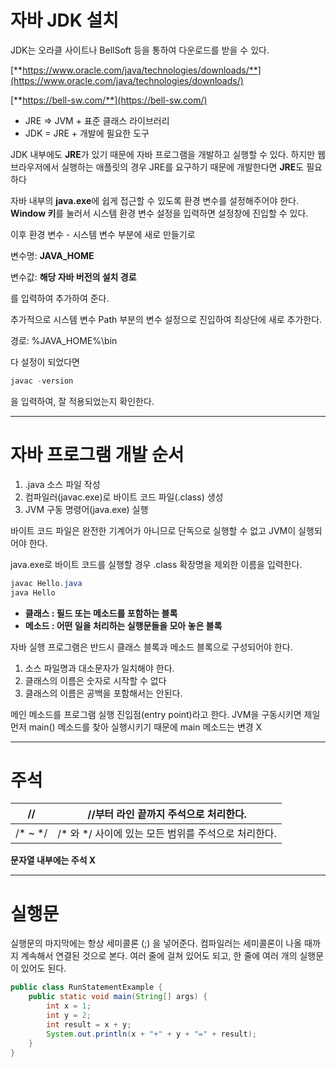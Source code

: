 # 자바 JDK 설치

JDK는 오라클 사이트나 BellSoft 등을 통하여 다운로드를 받을 수 있다.

[**https://www.oracle.com/java/technologies/downloads/**](https://www.oracle.com/java/technologies/downloads/)

[**https://bell-sw.com/**](https://bell-sw.com/)

- JRE ⇒ JVM + 표준 클래스 라이브러리
- JDK = JRE + 개발에 필요한 도구

JDK 내부에도 **JRE**가 있기 때문에 자바 프로그램을 개발하고 실행할 수 있다. 하지만 웹 브라우저에서 실행하는 애플릿의 경우 JRE를 요구하기 때문에 개발한다면 **JRE**도 필요하다

자바 내부의 **java.exe**에 쉽게 접근할 수 있도록 환경 변수를 설정해주어야 한다. **Window 키**를 눌러서 시스템 환경 변수 설정을 입력하면 설정창에 진입할 수 있다. 

이후 환경 변수 - 시스템 변수 부분에 새로 만들기로

변수명: **JAVA_HOME**

변수값: **해당 자바 버전의 설치 경로**

를 입력하여 추가하여 준다.

추가적으로 시스템 변수 Path 부분의 변수 설정으로 진입하여 최상단에 새로 추가한다. 

경로: %JAVA_HOME%\bin 

다 설정이 되었다면

```powershell
javac -version
```

을 입력하여, 잘 적용되었는지 확인한다.

---

# 자바 프로그램 개발 순서

1. .java 소스 파일 작성
2. 컴파일러(javac.exe)로 바이트 코드 파일(.class) 생성
3. JVM 구동 명령어(java.exe) 실행

바이트 코드 파일은 완전한 기계어가 아니므로 단독으로 실행할 수 없고 JVM이 실행되어야 한다.

java.exe로 바이트 코드를 실행할 경우 .class 확장명을 제외한 이름을 입력한다.

```java
javac Hello.java
java Hello
```

- **클래스 : 필드 또는 메소드를 포함하는 블록**
- **메소드 : 어떤 일을 처리하는 실행문들을 모아 놓은 블록**

자바 실행 프로그램은 반드시 클래스 블록과 메소드 블록으로 구성되어야 한다.

1. 소스 파일명과 대소문자가 일치해야 한다.
2. 클래스의 이름은 숫자로 시작할 수 없다
3. 클래스의 이름은 공백을 포함해서는 안된다.

메인 메소드를 프로그램 실행 진입점(entry point)라고 한다.
JVM을 구동시키면 제일 먼저 main() 메소드를 찾아 실행시키기 때문에 main 메소드는 변경 X

---

# 주석

| // | //부터 라인 끝까지 주석으로 처리한다. |
| --- | --- |
| /* ~ */ | /* 와 */ 사이에 있는 모든 범위를 주석으로 처리한다. |

**문자열 내부에는 주석 X**

---

# 실행문

실행문의 마지막에는 항상 세미콜론 (;) 을 넣어준다.
컴파일러는 세미콜론이 나올 때까지 계속해서 연결된 것으로 본다.
여러 줄에 걸쳐 있어도 되고, 한 줄에 여러 개의 실행문이 있어도 된다.

```java
public class RunStatementExample {
	public static void main(String[] args) {
		int x = 1;
		int y = 2;
		int result = x + y;
		System.out.println(x + "+" + y + "=" + result);
	}
}
```